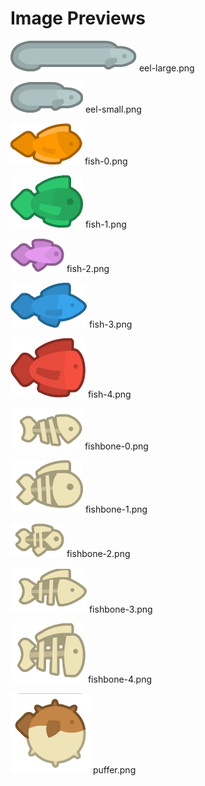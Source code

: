 # Image Previews

![eel-large.png](eel-large.png) eel-large.png

![eel-small.png](eel-small.png) eel-small.png

![fish-0.png](fish-0.png) fish-0.png

![fish-1.png](fish-1.png) fish-1.png

![fish-2.png](fish-2.png) fish-2.png

![fish-3.png](fish-3.png) fish-3.png

![fish-4.png](fish-4.png) fish-4.png

![fishbone-0.png](fishbone-0.png) fishbone-0.png

![fishbone-1.png](fishbone-1.png) fishbone-1.png

![fishbone-2.png](fishbone-2.png) fishbone-2.png

![fishbone-3.png](fishbone-3.png) fishbone-3.png

![fishbone-4.png](fishbone-4.png) fishbone-4.png

![puffer.png](puffer.png) puffer.png

